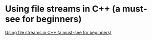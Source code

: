 # Using file streams in C++ (a must-see for beginners)
[Using file streams in C++ (a must-see for beginners)](https://aiwithcloud.com/2022/09/19/using_file_streams_in_c_a_must_see_for_beginners/)